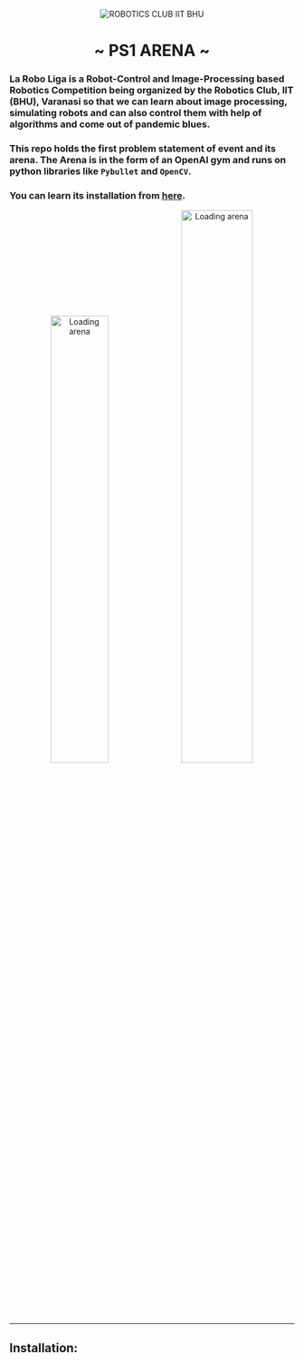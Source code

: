 <p align="center">
  <img src="https://user-images.githubusercontent.com/78701055/153015710-c1be76dd-5cd1-47fc-976f-d687d16584f1.jpeg" alt="ROBOTICS CLUB IIT BHU">
<h1 align="center">~ PS1 ARENA ~</h1>
</p>

### La Robo Liga is a Robot-Control and Image-Processing based Robotics Competition being organized by the Robotics Club, IIT (BHU), Varanasi so that we can learn about image processing, simulating robots and can also control them with help of algorithms and come out of pandemic blues. 
### This repo holds the first problem statement of event and its arena. The Arena is in the form of an OpenAI gym and runs on python libraries like `Pybullet` and `OpenCV`.
### You can learn its installation from <a href="https://www.youtube.com/watch?v=YrbAudk7ipE">here</a>.

<p align="center">
  <img width="45%" src="https://user-images.githubusercontent.com/78701055/153026015-d8e9826f-978f-485e-ad0a-4101464d1a84.png" alt="Loading arena">
  <img width="50%" src="https://raw.githubusercontent.com/nplan/gym-line-follower/master/media/sim_env.gif" alt="Loading arena">
</p>
<hr>

## Installation:

